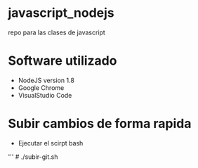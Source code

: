# javascript_nodejs
repo para las clases de javascript

# Software utilizado

- NodeJS version 1.8
- Google Chrome
- VisualStudio Code

# Subir cambios de forma rapida

- Ejecutar el scirpt bash

''' # ./subir-git.sh
